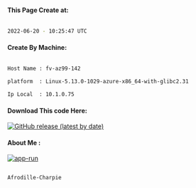 
   
#### This Page Create at:

```bash

2022-06-20 - 10:25:47 UTC

```

#### Create By Machine:

```bash

Host Name : fv-az99-142

platform  : Linux-5.13.0-1029-azure-x86_64-with-glibc2.31

Ip Local  : 10.1.0.75

```
#### Download This code Here:

[![GitHub release (latest by date)](https://img.shields.io/github/v/release/Afrodille-Charpie/App-Run-1?style=for-the-badge&label=Download)](https://github.com/Afrodille-Charpie/App-Run-1/releases) 

</p> 

#### About Me :

[![app-run](https://github.com/Afrodille-Charpie/App-Run-1/actions/workflows/app-run.yml/badge.svg)](https://github.com/Afrodille-Charpie/App-Run-1/actions/workflows/app-run.yml)

```bash

Afrodille-Charpie

```

